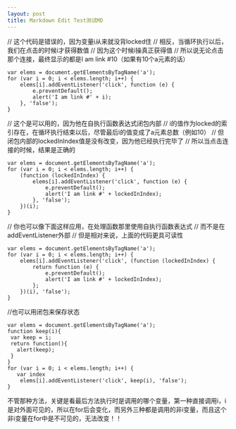 ```yaml
---
layout: post
title: Markdown Edit Test测试MD
---
```

// 这个代码是错误的，因为变量i从来就没背locked住
// 相反，当循环执行以后，我们在点击的时候i才获得数值
// 因为这个时候i操真正获得值
// 所以说无论点击那个连接，最终显示的都是I am link #10（如果有10个a元素的话）

```
var elems = document.getElementsByTagName('a');
for (var i = 0; i < elems.length; i++) {
    elems[i].addEventListener('click', function (e) {
        e.preventDefault();
        alert('I am link #' + i);
    }, 'false');
}
```
// 这个是可以用的，因为他在自执行函数表达式闭包内部
// i的值作为locked的索引存在，在循环执行结束以后，尽管最后i的值变成了a元素总数（例如10）
// 但闭包内部的lockedInIndex值是没有改变，因为他已经执行完毕了
// 所以当点击连接的时候，结果是正确的

```
var elems = document.getElementsByTagName('a');
for (var i = 0; i < elems.length; i++) {
    (function (lockedInIndex) {
        elems[i].addEventListener('click', function (e) {
            e.preventDefault();
            alert('I am link #' + lockedInIndex);
        }, 'false');
    })(i);
}

```
// 你也可以像下面这样应用，在处理函数那里使用自执行函数表达式
// 而不是在addEventListener外部
// 但是相对来说，上面的代码更具可读性

```
var elems = document.getElementsByTagName('a');
for (var i = 0; i < elems.length; i++) {
    elems[i].addEventListener('click', (function (lockedInIndex) {
        return function (e) {
            e.preventDefault();
            alert('I am link #' + lockedInIndex);
        };
    })(i), 'false');
}
```
//也可以用闭包来保存状态

```
var elems = document.getElementsByTagName('a');
function keep(i){
 var keep = i;
 return function(){
   alert(keep);
 }
}
for (var i = 0; i < elems.length; i++) {
   var index
    elems[i].addEventListener('click', keep(i), 'false');
}
```
不管那种方法，关键是看最后方法执行时是调用的哪个变量，第一种直接调用i，i是对外面可见的，所以在for后会变化，而另外三种都是调用的非i变量，而且这个非i变量在for中是不可见的，无法改变！！